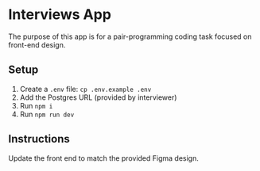 # Interviews App

The purpose of this app is for a pair-programming coding task focused on front-end design.

## Setup

1. Create a `.env` file: `cp .env.example .env`
2. Add the Postgres URL (provided by interviewer)
3. Run `npm i`
4. Run `npm run dev`

## Instructions

Update the front end to match the provided Figma design.
